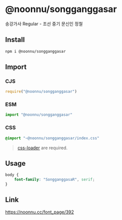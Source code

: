 # @noonnu/songganggasar
송강가사 Regular - 조선 중기 문신인 정철

## Install
```sh
npm i @noonnu/songganggasar
```
## Import
### CJS
```js
require("@noonnu/songganggasar")
```
### ESM
```js
import "@noonnu/songganggasar"
```
### CSS 
```css
@import "~@noonnu/songganggasar/index.css"
```
> [css-loader](https://github.com/webpack-contrib/css-loader) are required.

## Usage
```css
body {
    font-family: "SongganggasaR", serif;
}
```

## Link
https://noonnu.cc/font_page/392
